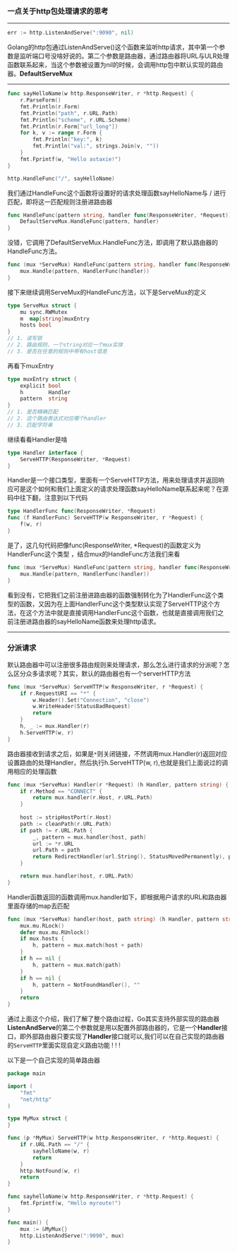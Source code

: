 ### 一点关于http包处理请求的思考

---

```go
err := http.ListenAndServe(":9090", nil)
```

Golang的http包通过ListenAndServe()这个函数来监听http请求，其中第一个参数是监听端口号没啥好说的。第二个参数是路由器，通过路由器将URL与ULR处理函数联系起来，当这个参数被设置为nil的时候，会调用http包中默认实现的路由器。**DefaultServeMux**

---

```go
func sayHelloName(w http.ResponseWriter, r *http.Request) {
	r.ParseForm()
	fmt.Println(r.Form)
	fmt.Println("path", r.URL.Path)
	fmt.Println("scheme", r.URL.Scheme)
	fmt.Println(r.Form["url_long"])
	for k, v := range r.Form {
		fmt.Println("key:", k)
		fmt.Println("val:", strings.Join(v, ""))
	}
	fmt.Fprintf(w, "Hello astaxie!")
}

http.HandleFunc("/", sayHelloName)
```

我们通过HandleFunc这个函数将设置好的请求处理函数sayHelloName与 / 进行匹配，即将这一匹配规则注册进路由器

```go
func HandleFunc(pattern string, handler func(ResponseWriter, *Request)) {
	DefaultServeMux.HandleFunc(pattern, handler)
}
```

没错，它调用了DefaultServeMux.HandleFunc方法，即调用了默认路由器的HandleFunc方法。

```go
func (mux *ServeMux) HandleFunc(pattern string, handler func(ResponseWriter, *Request)) {
	mux.Handle(pattern, HandlerFunc(handler))
}
```

接下来继续调用ServeMux的HandleFunc方法，以下是ServeMux的定义

```go
type ServeMux struct {
	mu sync.RWMutex  
	m  map[string]muxEntry
	hosts bool
}
// 1. 读写锁
// 2. 路由规则，一个string对应一个mux实体
// 3. 是否在任意的规则中带有host信息
```

再看下muxEntry

```go
type muxEntry struct {
	explicit bool  
	h        Handler 
	pattern  string  
}
// 1. 是否精确匹配
// 2. 这个路由表达式对应哪个handler
// 3. 匹配字符串
```

继续看看Handler是啥

```go
type Handler interface {
	ServeHTTP(ResponseWriter, *Request)
}
```

Handler是一个接口类型，里面有一个ServeHTTP方法，用来处理请求并返回响应可是这个如何和我们上面定义的请求处理函数sayHelloName联系起来呢？在源码中往下翻，注意到以下代码

```go
type HandlerFunc func(ResponseWriter, *Request)
func (f HandlerFunc) ServeHTTP(w ResponseWriter, r *Request) {
	f(w, r)
}
```

是了，这几句代码把像func(ResponseWriter, \*Request)的函数定义为HandlerFunc这个类型 ，结合mux的HandleFunc方法我们来看

```go
func (mux *ServeMux) HandleFunc(pattern string, handler func(ResponseWriter, *Request)) {
	mux.Handle(pattern, HandlerFunc(handler))
}
```

看到没有，它把我们之前注册进路由器的函数强制转化为了HandlerFunc这个类型的函数，又因为在上面HandlerFunc这个类型默认实现了ServeHTTP这个方法，在这个方法中就是直接调用HandlerFunc这个函数，也就是直接调用我们之前注册进路由器的sayHelloName函数来处理http请求。

---

### 分派请求

默认路由器中可以注册很多路由规则来处理请求，那么怎么进行请求的分派呢？怎么区分众多请求呢？其实，默认的路由器也有一个serverHTTP方法

```go
func (mux *ServeMux) ServeHTTP(w ResponseWriter, r *Request) {
	if r.RequestURI == "*" {
		w.Header().Set("Connection", "close")
		w.WriteHeader(StatusBadRequest)
		return
	}
	h, _ := mux.Handler(r)
	h.ServeHTTP(w, r)
}
```

路由器接收到请求之后，如果是`*`则关闭链接，不然调用mux.Handler(r)返回对应设置路由的处理Handler，然后执行h.ServeHTTP(w, r),也就是我们上面说过的调用相应的处理函数

```go
func (mux *ServeMux) Handler(r *Request) (h Handler, pattern string) {
	if r.Method == "CONNECT" {
		return mux.handler(r.Host, r.URL.Path)
	}
    
	host := stripHostPort(r.Host)
	path := cleanPath(r.URL.Path)
	if path != r.URL.Path {
		_, pattern = mux.handler(host, path)
		url := *r.URL
		url.Path = path
		return RedirectHandler(url.String(), StatusMovedPermanently), pattern
	}

	return mux.handler(host, r.URL.Path)
}
```

Handler函数返回的函数调用mux.handler如下，即根据用户请求的URL和路由器里面存储的map去匹配

```go
func (mux *ServeMux) handler(host, path string) (h Handler, pattern string) {
	mux.mu.RLock()
	defer mux.mu.RUnlock()
	if mux.hosts {
		h, pattern = mux.match(host + path)
	}
	if h == nil {
		h, pattern = mux.match(path)
	}
	if h == nil {
		h, pattern = NotFoundHandler(), ""
	}
	return
}
```

通过上面这个介绍，我们了解了整个路由过程，Go其实支持外部实现的路由器 **ListenAndServe**的第二个参数就是用以配置外部路由器的，它是一个**Handler**接口，即外部路由器只要实现了**Handler**接口就可以,我们可以在自己实现的路由器的`ServeHTTP`里面实现自定义路由功能 ! ! !

以下是一个自己实现的简单路由器

```go
package main

import (
	"fmt"
	"net/http"
)

type MyMux struct {
}

func (p *MyMux) ServeHTTP(w http.ResponseWriter, r *http.Request) {
	if r.URL.Path == "/" {
		sayhelloName(w, r)
		return
	}
	http.NotFound(w, r)
	return
}

func sayhelloName(w http.ResponseWriter, r *http.Request) {
	fmt.Fprintf(w, "Hello myroute!")
}

func main() {
	mux := &MyMux{}
	http.ListenAndServe(":9090", mux)
}
```

